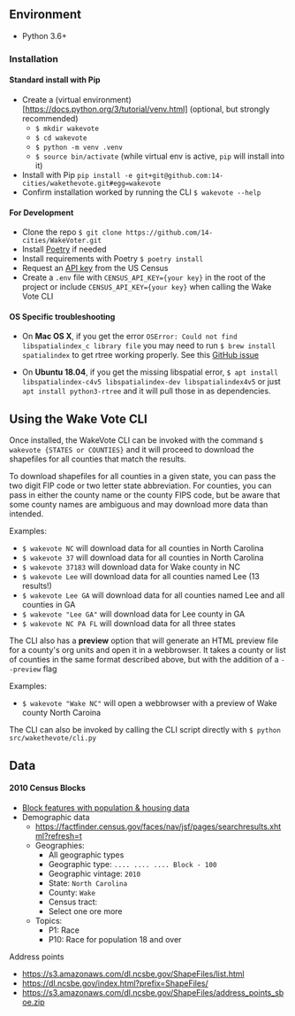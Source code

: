 ## Environment

* Python 3.6+


### Installation

#### Standard install with Pip

* Create a (virtual environment)[https://docs.python.org/3/tutorial/venv.html] (optional, but strongly recommended)
  * `$ mkdir wakevote`
  * `$ cd wakevote`
  * `$ python -m venv .venv`
  * `$ source bin/activate` (while virtual env is active, `pip` will install into it)
* Install with Pip `pip install -e git+git@github.com:14-cities/wakethevote.git#egg=wakevote`
* Confirm installation worked by running the CLI `$ wakevote --help`

#### For Development

* Clone the repo `$ git clone https://github.com/14-cities/WakeVoter.git`
* Install [Poetry](https://python-poetry.org/docs/) if needed 
* Install requirements with Poetry `$ poetry install`
* Request an [API key](https://api.census.gov/data/key_signup.html) from  the US Census
* Create a `.env` file with `CENSUS_API_KEY={your key}` in the root of the project or include `CENSUS_API_KEY={your key}` when calling the Wake Vote CLI

#### OS Specific troubleshooting

* On **Mac OS X**, if you get the error `OSError: Could not find libspatialindex_c library file` you may need to run `$ brew install spatialindex` to get rtree working properly. See this [GitHub issue](https://github.com/gboeing/osmnx/issues/45)

* On **Ubuntu 18.04**, if you get the missing libspatial error, `$ apt install libspatialindex-c4v5 libspatialindex-dev libspatialindex4v5` or just `apt install python3-rtree` and it will pull those in as dependencies.


## Using the Wake Vote CLI

Once installed, the WakeVote CLI can be invoked with the command `$ wakevote {STATES or COUNTIES}`
and it will proceed to download the shapefiles for all counties that match the results.

To download shapefiles for all counties in a given state, you can pass the two digit FIP code or
two letter state abbreviation. For counties, you can pass in either the county name or the county
FIPS code, but be aware that some county names are ambiguous and may download more data than
intended.

Examples:
* `$ wakevote NC` will download data for all counties in North Carolina
* `$ wakevote 37` will download data for all counties in North Carolina
* `$ wakevote 37183` will download data for Wake county in NC
* `$ wakevote Lee` will download data for all counties named Lee (13 results!)
* `$ wakevote Lee GA` will download data for all counties named Lee and all counties in GA
* `$ wakevote "Lee GA"` will download data for Lee county in GA
* `$ wakevote NC PA FL` will download data for all three states

The CLI also has a **preview** option that will generate an HTML preview file for a county's org
units and open it in a webbrowser. It takes a county or list of counties in the same format
described above, but with the addition of a `--preview` flag

Examples:
* `$ wakevote "Wake NC"` will open a webbrowser with a preview of Wake county North Caroina

The CLI can also be invoked by calling the CLI script directly with `$ python src/wakethevote/cli.py`


## Data

#### 2010 Census Blocks 

* [Block features with population & housing data](https://www2.census.gov/geo/tiger/TIGER2010BLKPOPHU/tabblock2010_37_pophu.zip)
* Demographic data
  * https://factfinder.census.gov/faces/nav/jsf/pages/searchresults.xhtml?refresh=t
  * Geographies: 
    * All geographic types
    * Geographic type: `.... .... .... Block - 100`
    * Geographic vintage: `2010`
    * State: `North Carolina`
    * County: `Wake`
    * Census tract: 
    * Select one ore more
  * Topics: 
    * P1: Race
    * P10: Race for population 18 and over

Address points

* https://s3.amazonaws.com/dl.ncsbe.gov/ShapeFiles/list.html
* https://dl.ncsbe.gov/index.html?prefix=ShapeFiles/
* https://s3.amazonaws.com/dl.ncsbe.gov/ShapeFiles/address_points_sboe.zip
